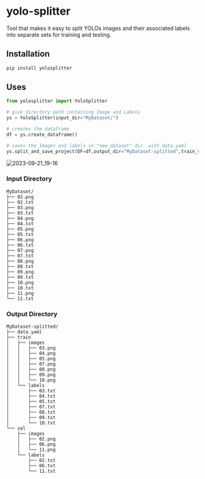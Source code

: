 # yolo-splitter
Tool that makes it easy to split YOLOs images and their associated labels into separate sets for training and testing.


## Installation
```bash
pip install yolosplitter
```

## Uses
```python
from yolosplitter import YoloSplitter

# give directory path containing Image and Labels
ys = YoloSplitter(input_dir="MyDataset/")

# creates the dataframe
df = ys.create_dataframe()

# saves the Images and labels in "new_dataset" dir. with data.yaml
ys.split_and_save_project(DF=df,output_dir="MyDataset-splitted",train_size=0.70)

```
![2023-09-21_19-16](https://github.com/sandeshkharat87/yolo-splitter/assets/47347413/f28096d0-b287-4f68-b751-2b5c7a67e5ae)



### Input Directory
```
MyDataset/
├── 02.png
├── 02.txt
├── 03.png
├── 03.txt
├── 04.png
├── 04.txt
├── 05.png
├── 05.txt
├── 06.png
├── 06.txt
├── 07.png
├── 07.txt
├── 08.png
├── 08.txt
├── 09.png
├── 09.txt
├── 10.png
├── 10.txt
├── 11.png
└── 11.txt
```

### Output Directory
```
MyDataset-splitted/
├── data.yaml
├── train
│   ├── images
│   │   ├── 03.png
│   │   ├── 04.png
│   │   ├── 05.png
│   │   ├── 07.png
│   │   ├── 08.png
│   │   ├── 09.png
│   │   └── 10.png
│   └── labels
│       ├── 03.txt
│       ├── 04.txt
│       ├── 05.txt
│       ├── 07.txt
│       ├── 08.txt
│       ├── 09.txt
│       └── 10.txt
└── val
    ├── images
    │   ├── 02.png
    │   ├── 06.png
    │   └── 11.png
    └── labels
        ├── 02.txt
        ├── 06.txt
        └── 11.txt
```

